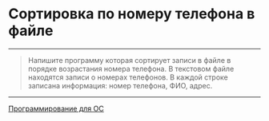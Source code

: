 # Сортировка по номеру телефона в файле

***

> Напишите программу которая сортирует записи в файле в порядке возрастания номера телефона. В текстовом файле находятся записи о номерах телефонов. В каждой строке записана информация: номер телефона, ФИО, адрес.

***

[Программирование для ОС](https://github.com/comradeGoose/OS_Programming#%D0%B1%D0%B8%D0%BB%D0%B5%D1%82%D0%BD%D0%B0%D1%8F-%D0%BA%D0%B0%D1%81%D1%81%D0%B0)
